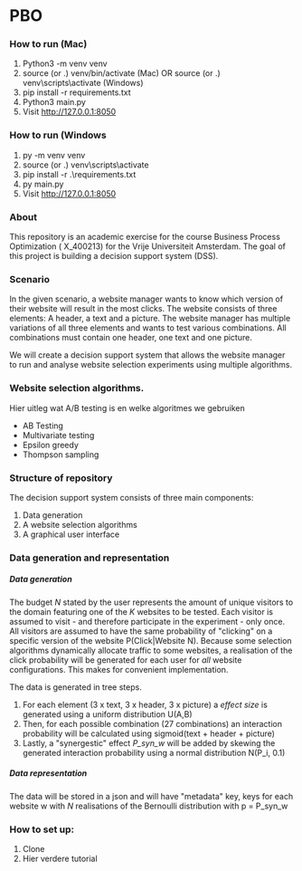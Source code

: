 # PBO

### How to run (Mac)
1. Python3 -m venv venv
2. source (or .) venv/bin/activate (Mac) OR source (or .) venv\scripts\activate (Windows)
3. pip install -r requirements.txt
4. Python3 main.py
5. Visit http://127.0.0.1:8050

### How to run (Windows
1. py -m venv venv
2. source (or .) venv\scripts\activate
3. pip install -r .\requirements.txt
4. py main.py
5. Visit http://127.0.0.1:8050

### About

This repository is an academic exercise for the course Business Process Optimization (
X_400213) for the Vrije Universiteit Amsterdam. The goal of this project is building a decision support system (DSS). 


### Scenario
In the given scenario, a website manager wants to know which version of their website will result in the most clicks. The website consists of three elements: A header, a text and a picture. The website manager has multiple variations of all three elements and wants to test various combinations. All combinations must contain one header, one text and one picture. 

We will create a decision support system that allows the website manager to run and analyse website selection experiments using multiple algorithms.



### Website selection algorithms. 
Hier uitleg wat A/B testing is en welke algoritmes we gebruiken

- AB Testing
- Multivariate testing
- Epsilon greedy
- Thompson sampling


### Structure of repository
The decision support system consists of three main components: 
1. Data generation
2. A website selection algorithms
3. A graphical user interface


### Data generation and representation

##### Data generation
The budget _N_ stated by the user represents the amount of unique visitors to the domain featuring one of the _K_ websites to be tested. Each visitor is assumed to visit - and therefore participate in the experiment - only once. All visitors are assumed to have the same probability of "clicking" on a specific version of the website P(Click|Website N). Because some selection algorithms dynamically allocate traffic to some websites, a realisation of the click probability will be generated for each user for _all_ website configurations. This makes for convenient implementation. 

The data is generated in tree steps. 
1. For each element (3 x text, 3 x header, 3 x picture) a _effect size_ is generated using a uniform distribution U(A,B)
2. Then, for each possible combination (27 combinations) an interaction probability will be calculated using sigmoid(text + header + picture)
3. Lastly, a "synergestic" effect _P\_syn\_w_ will be added by skewing the generated interaction probability using a normal distribution N(P_i, 0.1)

##### Data representation
The data will be stored in a json and will have "metadata" key, keys for each website w with _N_ realisations of the Bernoulli distribution with p = P_syn_w 

### How to set up:
1. Clone
2. Hier verdere tutorial
